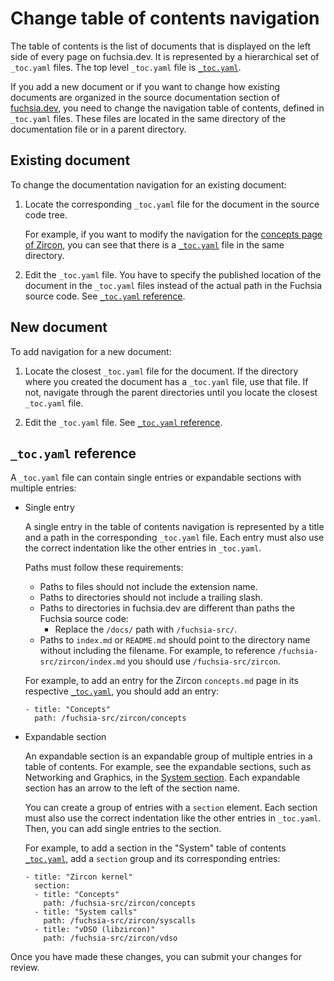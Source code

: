 # Change table of contents navigation

The table of contents is the list of documents that is displayed on the left
side of every page on fuchsia.dev. It is represented by a hierarchical set of
`_toc.yaml` files. The top level `_toc.yaml` file is
[`_toc.yaml`](https://fuchsia.googlesource.com/fuchsia/+show/master/docs/_toc.yaml).

If you add a new document or if you want to change how existing documents are
organized in the source documentation section of
[fuchsia.dev](https://fuchsia.dev/fuchsia-src), you need to change the navigation table of contents, defined in
`_toc.yaml` files. These files are located in the same directory of
the documentation file or in a parent directory.

## Existing document

To change the documentation navigation for an existing document:

1. Locate the corresponding `_toc.yaml` file for the document in the source code
   tree.

   For example, if you want to modify the navigation for the
   [concepts page of Zircon](/docs/zircon/concepts.md),
   you can see that there is a
   [`_toc.yaml`](https://fuchsia.googlesource.com/fuchsia/+show/master/docs/zircon/_toc.yaml)
   file in the same directory.

1. Edit the `_toc.yaml` file.
   You have to specify the published location of the document in the
   `_toc.yaml` files instead of the actual path in the Fuchsia source
   code. See [`_toc.yaml` reference](#toc-reference).

## New document

To add navigation for a new document:

1. Locate the closest `_toc.yaml` file for the document.
   If the directory where you created
   the document has a `_toc.yaml` file, use that file. If not, navigate through
   the parent directories until you locate the closest `_toc.yaml` file.

1. Edit the `_toc.yaml` file.
   See [`_toc.yaml` reference](#toc-reference).

## `_toc.yaml` reference <a name="toc-reference"></a>

A `_toc.yaml` file can contain single entries or expandable sections
with multiple entries:

* Single entry

  A single entry in the table of contents navigation is represented by a title
  and a path in the corresponding `_toc.yaml` file. Each entry must also use
  the correct indentation like the other entries in `_toc.yaml`.

  Paths must follow these requirements:

  * Paths to files should not include the extension name.
  * Paths to directories should not include a trailing slash.
  * Paths to directories in fuchsia.dev are different than paths
    the Fuchsia source code:
    * Replace the `/docs/` path with `/fuchsia-src/`.
  * Paths to `index.md` or `README.md` should point to the
    directory name without including the filename. For example, to reference
    `/fuchsia-src/zircon/index.md` you should use `/fuchsia-src/zircon`.

  For example, to add an entry for the Zircon `concepts.md`
  page in its respective [`_toc.yaml`](https://fuchsia.googlesource.com/fuchsia/+show/master/docs/zircon/_toc.yaml),
  you should add an entry:

  ```
  - title: "Concepts"
    path: /fuchsia-src/zircon/concepts
  ```

* Expandable section

  An expandable section is an expandable group of multiple entries in a table
  of contents. For example, see the expandable sections, such as Networking
  and Graphics, in the
  [System section](https://fuchsia.dev/fuchsia-src/the-book). Each expandable
  section has an arrow to the left of the section name.

  You can create a group of entries with a `section` element. Each section must
  also use the correct indentation like the other entries in `_toc.yaml`. Then,
  you can add single entries to the section.

  For example, to add a section in the "System" table of contents
  [`_toc.yaml`](https://fuchsia.googlesource.com/fuchsia/+show/master/docs/the-book/_toc.yaml),
  add a `section` group and its corresponding entries:

  ```
  - title: "Zircon kernel"
    section:
    - title: "Concepts"
      path: /fuchsia-src/zircon/concepts
    - title: "System calls"
      path: /fuchsia-src/zircon/syscalls
    - title: "vDSO (libzircon)"
      path: /fuchsia-src/zircon/vdso
  ```

Once you have made these changes, you can submit your changes for review.

